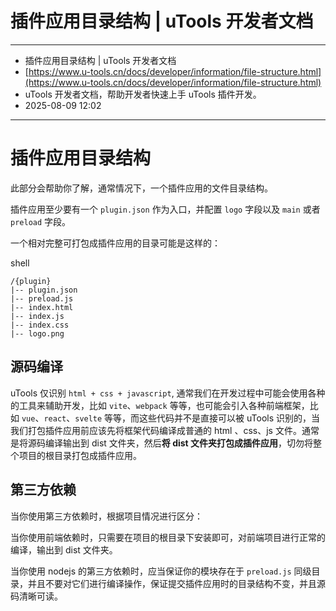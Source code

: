# 插件应用目录结构 | uTools 开发者文档

---

- 插件应用目录结构 | uTools 开发者文档
- [https://www.u-tools.cn/docs/developer/information/file-structure.html](https://www.u-tools.cn/docs/developer/information/file-structure.html)
- uTools 开发者文档，帮助开发者快速上手 uTools 插件开发。
- 2025-08-09 12:02

---

# 插件应用目录结构

此部分会帮助你了解，通常情况下，一个插件应用的文件目录结构。

插件应用至少要有一个 `plugin.json` 作为入口，并配置 `logo` 字段以及 `main` 或者 `preload` 字段。

一个相对完整可打包成插件应用的目录可能是这样的：

shell

```
/{plugin}
|-- plugin.json
|-- preload.js
|-- index.html
|-- index.js
|-- index.css
|-- logo.png
```

## 源码编译

uTools 仅识别 `html + css + javascript`, 通常我们在开发过程中可能会使用各种的工具来辅助开发，比如 `vite`、`webpack` 等等，也可能会引入各种前端框架，比如 `vue`、`react`、`svelte` 等等，而这些代码并不是直接可以被 uTools 识别的，当我们打包插件应用前应该先将框架代码编译成普通的 html 、css、js 文件。通常是将源码编译输出到 dist 文件夹，然后**将 dist 文件夹打包成插件应用**，切勿将整个项目的根目录打包成插件应用。

## 第三方依赖

当你使用第三方依赖时，根据项目情况进行区分：

当你使用前端依赖时，只需要在项目的根目录下安装即可，对前端项目进行正常的编译，输出到 dist 文件夹。

当你使用 nodejs 的第三方依赖时，应当保证你的模块存在于 `preload.js` 同级目录，并且不要对它们进行编译操作，保证提交插件应用时的目录结构不变，并且源码清晰可读。
